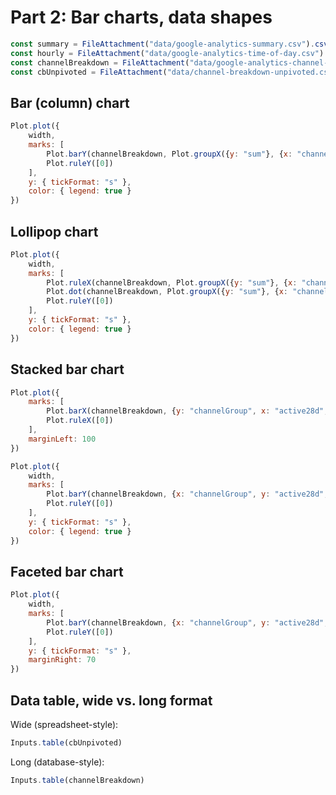# Part 2: Bar charts, data shapes

```js
const summary = FileAttachment("data/google-analytics-summary.csv").csv({typed: true});
const hourly = FileAttachment("data/google-analytics-time-of-day.csv").csv({typed: true});
const channelBreakdown = FileAttachment("data/google-analytics-channel-breakdown.csv").csv({typed: true});
const cbUnpivoted = FileAttachment("data/channel-breakdown-unpivoted.csv").csv({typed: true});
```

## Bar (column) chart

```js echo
Plot.plot({
    width,
    marks: [
        Plot.barY(channelBreakdown, Plot.groupX({y: "sum"}, {x: "channelGroup", y: "active28d", tip: true})),
        Plot.ruleY([0])
    ],
    y: { tickFormat: "s" },
    color: { legend: true }
})
```

## Lollipop chart

```js echo
Plot.plot({
    width,
    marks: [
        Plot.ruleX(channelBreakdown, Plot.groupX({y: "sum"}, {x: "channelGroup", strokeWidth: 10, stroke: "steelblue", y: "active28d", tip: true})),
        Plot.dot(channelBreakdown, Plot.groupX({y: "sum"}, {x: "channelGroup", r: 20, fill: "steelblue", y: "active28d", tip: true})),
        Plot.ruleY([0])
    ],
    y: { tickFormat: "s" },
    color: { legend: true }
})
```

## Stacked bar chart

```js echo
Plot.plot({
    marks: [
        Plot.barX(channelBreakdown, {y: "channelGroup", x: "active28d", inset: 0.5, fill: "type", sort: "active28d"}),
        Plot.ruleX([0])
    ],
    marginLeft: 100
})
```

```js
Plot.plot({
    width,
    marks: [
        Plot.barY(channelBreakdown, {x: "channelGroup", y: "active28d", inset: 0.5, fill: "type", tip: true}),
        Plot.ruleY([0])
    ],
    y: { tickFormat: "s" },
    color: { legend: true }
})
```

## Faceted bar chart

```js echo
Plot.plot({
    width,
    marks: [
        Plot.barY(channelBreakdown, {x: "channelGroup", y: "active28d", inset: 0.5, fy: "type", fill: "type", tip: true}),
        Plot.ruleY([0])
    ],
    y: { tickFormat: "s" },
    marginRight: 70
})
```


## Data table, wide vs. long format

Wide (spreadsheet-style):
```js
Inputs.table(cbUnpivoted)
```

Long (database-style):
```js
Inputs.table(channelBreakdown)
```
